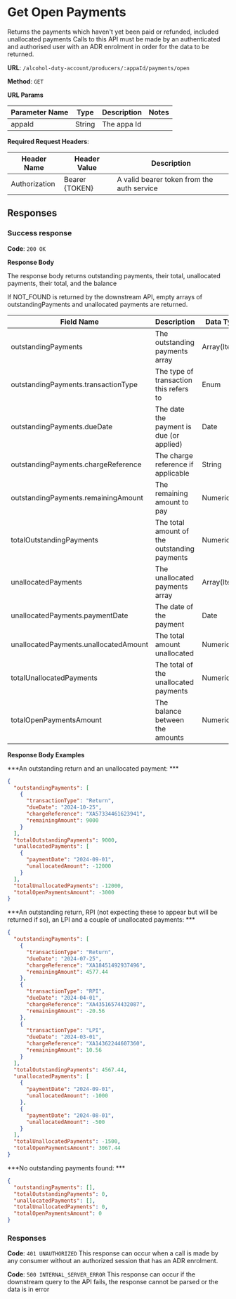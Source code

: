# Get Open Payments

Returns the payments which haven't yet been paid or refunded, included unallocated payments
Calls to this API must be made by an authenticated and authorised user with an ADR enrolment in order for the data to be returned.

**URL**: `/alcohol-duty-account/producers/:appaId/payments/open`

**Method**: `GET`

**URL Params**

| Parameter Name | Type   | Description    | Notes                     |
|----------------|--------|----------------|---------------------------|
| appaId         | String | The appa Id    |                           |

**Required Request Headers**:

| Header Name   | Header Value   | Description                                |
|---------------|----------------|--------------------------------------------|
| Authorization | Bearer {TOKEN} | A valid bearer token from the auth service |

## Responses

### Success response

**Code**: `200 OK`

**Response Body**

The response body returns outstanding payments, their total, unallocated payments, their total, and the balance

If NOT_FOUND is returned by the downstream API, empty arrays of outstandingPayments and unallocated payments are returned.

| Field Name                            | Description                                  | Data Type     | Mandatory/Optional | Notes                                                      |
|---------------------------------------|----------------------------------------------|---------------|--------------------|------------------------------------------------------------|
| outstandingPayments                   | The outstanding payments array               | Array(Items)  | Mandatory          |                                                            |
| outstandingPayments.transactionType   | The type of transaction this refers to       | Enum          | Mandatory          | Return, PaymentOnAccount, LPI, RPI                         |
| outstandingPayments.dueDate           | The date the payment is due (or applied)     | Date          | Mandatory          | YYYY-MM-DD                                                 |
| outstandingPayments.chargeReference   | The charge reference if applicable           | String        | Optional           |                                                            |
| outstandingPayments.remainingAmount   | The remaining amount to pay                  | Numeric       | Mandatory          | Positive if a debt, negative if a credit                   |
| totalOutstandingPayments              | The total amount of the outstanding payments | Numeric       | Mandatory          |                                                            |
| unallocatedPayments                   | The unallocated payments array               | Array(Items)  | Mandatory          |                                                            |
| unallocatedPayments.paymentDate       | The date of the payment                      | Date          | Mandatory          | YYYY-MM-DD                                                 |
| unallocatedPayments.unallocatedAmount | The total amount unallocated                 | Numeric       | Mandatory          | As it's a credit, the amount is negative                   |
| totalUnallocatedPayments              | The total of the unallocated payments        | Numeric       | Mandatory          |                                                            |
| totalOpenPaymentsAmount               | The balance between the amounts              | Numeric       | Mandatory          | = totalOutstandingPayments - abs(totalUnallocatedPayments) |


**Response Body Examples**

***An outstanding return and an unallocated payment: ***

```json
{
  "outstandingPayments": [
    {
      "transactionType": "Return",
      "dueDate": "2024-10-25",
      "chargeReference": "XA57334461623941",
      "remainingAmount": 9000
    }
  ],
  "totalOutstandingPayments": 9000,
  "unallocatedPayments": [
    {
      "paymentDate": "2024-09-01",
      "unallocatedAmount": -12000
    }
  ],
  "totalUnallocatedPayments": -12000,
  "totalOpenPaymentsAmount": -3000
}
```

***An outstanding return, RPI (not expecting these to appear but will be returned if so), an LPI and a couple of unallocated payments: ***

```json
{
  "outstandingPayments": [
    {
      "transactionType": "Return",
      "dueDate": "2024-07-25",
      "chargeReference": "XA18451492937496",
      "remainingAmount": 4577.44
    },
    {
      "transactionType": "RPI",
      "dueDate": "2024-04-01",
      "chargeReference": "XA43516574432087",
      "remainingAmount": -20.56
    },
    {
      "transactionType": "LPI",
      "dueDate": "2024-03-01",
      "chargeReference": "XA14362244607360",
      "remainingAmount": 10.56
    }
  ],
  "totalOutstandingPayments": 4567.44,
  "unallocatedPayments": [
    {
      "paymentDate": "2024-09-01",
      "unallocatedAmount": -1000
    },
    {
      "paymentDate": "2024-08-01",
      "unallocatedAmount": -500
    }
  ],
  "totalUnallocatedPayments": -1500,
  "totalOpenPaymentsAmount": 3067.44
}
```

***No outstanding payments found: ***

```json
{
  "outstandingPayments": [],
  "totalOutstandingPayments": 0,
  "unallocatedPayments": [],
  "totalUnallocatedPayments": 0,
  "totalOpenPaymentsAmount": 0
}
```

### Responses
**Code**: `401 UNAUTHORIZED`
This response can occur when a call is made by any consumer without an authorized session that has an ADR enrolment.

**Code**: `500 INTERNAL_SERVER_ERROR`
This response can occur if the downstream query to the API fails, the response cannot be parsed or the data is in error
